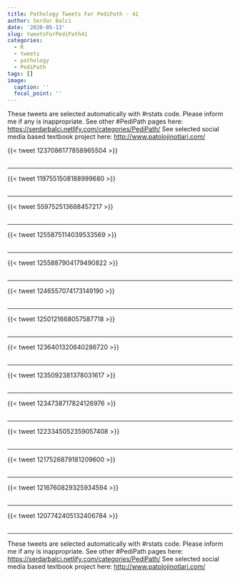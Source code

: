 ```yaml
---
title: Pathology Tweets For PediPath - 41
author: Serdar Balci
date: '2020-05-13'
slug: tweetsForPediPath41
categories:
  - R
  - tweets
  - pathology
  - PediPath
tags: []
image:
  caption: ''
  focal_point: ''
---
```



These tweets are selected automatically with #rstats code. Please inform me if any is inappropriate.
See other #PediPath pages here: https://serdarbalci.netlify.com/categories/PediPath/ 
See selected social media based textbook project here: http://www.patolojinotlari.com/

{{< tweet 1237086177858965504 >}}
<br>
<br>
<hr>
{{< tweet 1197551508188999680 >}}
<br>
<br>
<hr>
{{< tweet 559752513688457217 >}}
<br>
<br>
<hr>
{{< tweet 1255875114039533569 >}}
<br>
<br>
<hr>
{{< tweet 1255887904179490822 >}}
<br>
<br>
<hr>
{{< tweet 1246557074173149190 >}}
<br>
<br>
<hr>
{{< tweet 1250121668057587718 >}}
<br>
<br>
<hr>
{{< tweet 1236401320640286720 >}}
<br>
<br>
<hr>
{{< tweet 1235092381378031617 >}}
<br>
<br>
<hr>
{{< tweet 1234738717824126976 >}}
<br>
<br>
<hr>
{{< tweet 1223345052359057408 >}}
<br>
<br>
<hr>
{{< tweet 1217526879181209600 >}}
<br>
<br>
<hr>
{{< tweet 1216760829325934594 >}}
<br>
<br>
<hr>
{{< tweet 1207742405132406784 >}}
<br>
<br>
<hr>


These tweets are selected automatically with #rstats code. Please inform me if any is inappropriate.
See other #PediPath pages here: https://serdarbalci.netlify.com/categories/PediPath/ 
See selected social media based textbook project here: http://www.patolojinotlari.com/
